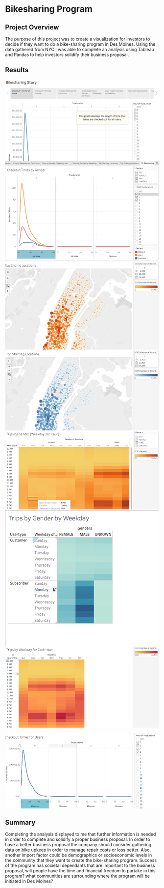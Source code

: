 # Bikesharing Program


## Project Overview
The purpose of this project was to create a visualization for investors to decide if they want to do a bike-sharing program in Des Moines. Using the data gathered from NYC I was able to complete an analysis using Tableau and Pandas to help investors solidify their business proposal.

## Results 

![alt text](https://github.com/allison-chavez/Bikesharing/blob/main/Tableau%20Images/Bikesharing%20Story.png)
![alt text](https://github.com/allison-chavez/Bikesharing/blob/main/Tableau%20Images/Checkout%20Times%20by%20gender.png)
![alt text](https://github.com/allison-chavez/Bikesharing/blob/main/Tableau%20Images/Top%20Ending%20Locations.png)
![alt text](https://github.com/allison-chavez/Bikesharing/blob/main/Tableau%20Images/Top%20Starting%20Locations.png)
![alt text](https://github.com/allison-chavez/Bikesharing/blob/main/Tableau%20Images/Trips%20by%20Gender%20by%20Weekday%20per%20hour.png)
![alt text](https://github.com/allison-chavez/Bikesharing/blob/main/Tableau%20Images/Trips%20by%20Gender%20by%20Weekday.png)
![alt text](https://github.com/allison-chavez/Bikesharing/blob/main/Tableau%20Images/Trips%20by%20Weekday%20per%20each%20hour.png)

![alt text](https://github.com/allison-chavez/Bikesharing/blob/main/Tableau%20Images/User%20checkout%20times.png)



## Summary 
Completing the analysis displayed to me that further information is needed in order to complete and solidify a proper business proposal.
In order to have a better business proposal the company should consider gathering data on bike upkeep in order to manage repair costs or loss better. Also, another import factor could be demographics or socioeconomic levels in the community that they want to create the bike-sharing program. Success of the program has societal dependants that are important to the business proposal, will people have the time and financial freedom to partake in this program? what communities are surrounding where the program will be initiated in Des Moines?
